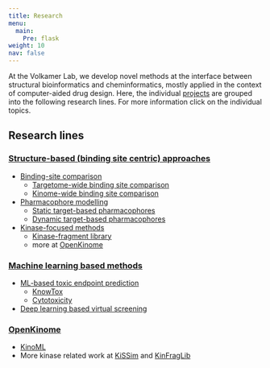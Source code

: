 ```yaml
---
title: Research
menu:
  main:
    Pre: flask
weight: 10
nav: false
---
```


At the Volkamer Lab, we develop novel methods at the interface between structural bioinformatics and cheminformatics, mostly applied in the context of computer-aided drug design. Here, the individual [projects](/projects/) are grouped into the following research lines. For more information click on the individual topics.

## Research lines

### [Structure-based (binding site centric) approaches](/research/structure-based)

* [Binding-site comparison](/research/structure-based/binding-sites)
  * [Targetome-wide binding site comparison](/projects/ratar)
  * [Kinome-wide binding site comparison](/projects/kissim)
* [Pharmacophore modelling](/research/structure-based/pharmacophores)
  * [Static target-based pharmacophores](/projects/t2f-pharm)
  * [Dynamic target-based pharmacophores](/projects/t2f-flex)
* [Kinase-focused methods](/research/structure-based/kinases)
  * [Kinase-fragment library](/projects/kinfraglib)
  * more at [OpenKinome](/research/openkinome) 
  <!-- TODO * `klifs_utils` -->
<!-- TODO * Protein-ligand interaction fingerprints -->

### [Machine learning based methods](/research/machine-learning)

* [ML-based toxic endpoint prediction](/research/machine-learning/toxicity/)
  * [KnowTox](/projects/knowtox)
  * [Cytotoxicity](/projects/cytotox)
  <!-- TODO * CP_Tox21 -->
* [Deep learning based virtual screening](/projects/deeplearning-vs/)

### [OpenKinome](/research/openkinome)
* [KinoML](/projects/kinoml)
* More kinase related work at [KiSSim](/projects/kissim) and [KinFragLib](/projects/kinfraglib)
<!-- TODO * [MIAME](/projects/miame) -->

<!-- TODO add this when time allows 
### Other studies

These projects are usually about compound design, rationalization or molecular optimization. Some recent examples: -->

<!-- Link directly -->

<!-- TODO add this when time allows 
* COVID-19: see repo and Plipify
* HDAC(chiara) - published -docking
* EGFR(chiara)  - (about to be) published - docking
* SGK1(andrea) - published - docking
* [SMYD1(shalini)] - MD simulations
* [iNOS(andrea)] - docking -->


<!-- ## Collaborations

{{< box "MISSING" >}}

## Funding

{{< box "MISSING" >}} -->